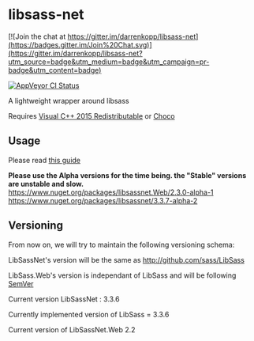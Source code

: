 libsass-net
===========

[![Join the chat at https://gitter.im/darrenkopp/libsass-net](https://badges.gitter.im/Join%20Chat.svg)](https://gitter.im/darrenkopp/libsass-net?utm_source=badge&utm_medium=badge&utm_campaign=pr-badge&utm_content=badge)

[![AppVeyor CI Status](https://ci.appveyor.com/api/projects/status/github/darrenkopp/libsass-net?svg=true)](https://ci.appveyor.com/project/darrenkopp/libsass-net/branch/master)

A lightweight wrapper around libsass

Requires [Visual C++ 2015 Redistributable](https://www.microsoft.com/en-us/download/details.aspx?id=53587) or [Choco](https://chocolatey.org/packages/vcredist2015)

Usage
---------
Please read [this guide](https://github.com/darrenkopp/libsass-net/wiki/Usage)

**Please use the Alpha versions for the time being. the "Stable" versions are unstable and slow.** 
https://www.nuget.org/packages/libsassnet.Web/2.3.0-alpha-1  
https://www.nuget.org/packages/libsassnet/3.3.7-alpha-2

Versioning
----------

From now on, we will try to maintain the following versioning schema:

LibSassNet's version will be the same as http://github.com/sass/LibSass

LibSass.Web's version is independant of LibSass and will be following [SemVer](http://semver.org/)

Current version LibSassNet : 3.3.6

Currently implemented version of LibSass = 3.3.6

Current version of LibSassNet.Web 2.2
